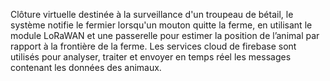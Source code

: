 Clôture virtuelle destinée à la surveillance d'un troupeau de bétail, le système notifie le fermier lorsqu'un mouton quitte la ferme, en utilisant le module LoRaWAN et une passerelle pour estimer la position de l’animal par rapport à la frontière de la ferme. 
Les services cloud de firebase sont utilisés pour analyser, traiter et envoyer en temps réel les messages contenant les données des animaux.
